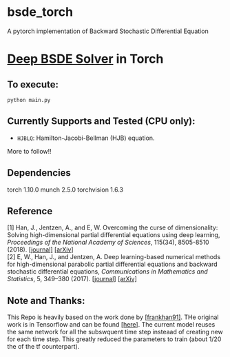 # bsde_torch
A pytorch implementation of Backward Stochastic Differential Equation

# [Deep BSDE Solver](https://doi.org/10.1073/pnas.1718942115) in Torch

## To execute:
```
python main.py
```

## Currently Supports and Tested (CPU only):
* `HJBLQ`: Hamilton-Jacobi-Bellman (HJB) equation.

More to follow!!

## Dependencies
torch 1.10.0
munch 2.5.0
torchvision 1.6.3

## Reference
[1] Han, J., Jentzen, A., and E, W. Overcoming the curse of dimensionality: Solving high-dimensional partial differential equations using deep learning,
<em>Proceedings of the National Academy of Sciences</em>, 115(34), 8505-8510 (2018). [[journal]](https://doi.org/10.1073/pnas.1718942115) [[arXiv]](https://arxiv.org/abs/1707.02568) <br />
[2] E, W., Han, J., and Jentzen, A. Deep learning-based numerical methods for high-dimensional parabolic partial differential equations and backward stochastic differential equations,
<em>Communications in Mathematics and Statistics</em>, 5, 349–380 (2017). 
[[journal]](https://doi.org/10.1007/s40304-017-0117-6) [[arXiv]](https://arxiv.org/abs/1706.04702)


## Note and Thanks:
This Repo is heavily based on the work done by [[frankhan91]](https://github.com/frankhan91). THe original work is in Tensorflow and can be found [[here]](https://github.com/frankhan91/DeepBSDE). The current model reuses the same network for all the subswquent time step insteaad of creating new for each time step. This greatly reduced the parameters to train (about 1/20 the of the tf counterpart).
